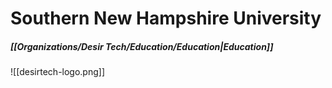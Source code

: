 # Southern New Hampshire University
##### [[Organizations/Desir Tech/Education/Education|Education]]

![[desirtech-logo.png]]
